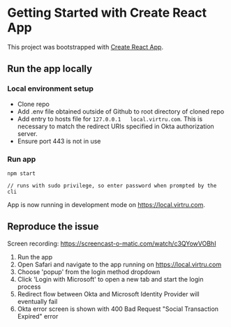# Getting Started with Create React App

This project was bootstrapped with [Create React App](https://github.com/facebook/create-react-app).

## Run the app locally

### Local environment setup

- Clone repo 
- Add .env file obtained outside of Github to root directory of cloned repo
- Add entry to hosts file for `127.0.0.1   local.virtru.com`. This is necessary to match the redirect URIs specified in Okta authorization server.
- Ensure port 443 is not in use

### Run app

```
npm start

// runs with sudo privilege, so enter password when prompted by the cli
```

App is now running in development mode on https://local.virtru.com.

## Reproduce the issue

Screen recording: https://screencast-o-matic.com/watch/c3QYowVOBhI

1) Run the app
2) Open Safari and navigate to the app running on https://local.virtru.com
3) Choose 'popup' from the login method dropdown
4) Click 'Login with Microsoft' to open a new tab and start the login process
5) Redirect flow between Okta and Microsoft Identity Provider will eventually fail
6) Okta error screen is shown with 400 Bad Request "Social Transaction Expired" error